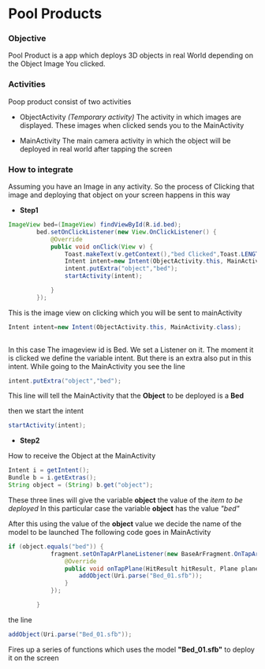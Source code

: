 # Pool Products

### Objective

Pool Product is a app which deploys 3D objects in real World depending on the Object Image You clicked.

### Activities

Poop product consist of two activities

* ObjectActivity _(Temporary activity)_
The activity in which images are displayed. These images when clicked sends you to the MainActivity

* MainActivity
The main camera activity in which the object will be deployed in real world after tapping the screen

### How to integrate 

Assuming you have an Image in any activity. So the process of Clicking that image and deploying that object on your screen happens in this way

* **Step1**

```java
ImageView bed=(ImageView) findViewById(R.id.bed);
        bed.setOnClickListener(new View.OnClickListener() {
            @Override
            public void onClick(View v) {
                Toast.makeText(v.getContext(),"bed Clicked",Toast.LENGTH_SHORT).show();
                Intent intent=new Intent(ObjectActivity.this, MainActivity.class);
                intent.putExtra("object","bed");
                startActivity(intent);

            }
        });
```
This is the image view on clicking which you will be sent to mainActivity
```java
Intent intent=new Intent(ObjectActivity.this, MainActivity.class);
                
```
In this case The imageview id is Bed. We set a Listener on it. The moment it is clicked we define the variable intent. But there is an extra also put in this intent.
While going to the MainActivity you see the line 
```java 
intent.putExtra("object","bed");
```
This line will tell the MainActivity that the **Object** to be deployed is a __Bed__

then we start the intent
```java
startActivity(intent);
```


* **Step2**

How to receive the Object at the MainActivity

```java
Intent i = getIntent();
Bundle b = i.getExtras();
String object = (String) b.get("object");
```

These three lines will give the variable **object** the value of the _item to be deployed_
In this particular case the variable **object** has the value _"bed"_

After this using the value of the **object** value we decide the name of the model to be launched
The following code goes in MainActivity
```java
if (object.equals("bed")) {
            fragment.setOnTapArPlaneListener(new BaseArFragment.OnTapArPlaneListener() {
                @Override
                public void onTapPlane(HitResult hitResult, Plane plane, MotionEvent motionEvent) {
                    addObject(Uri.parse("Bed_01.sfb"));
                }
            });

        }
```

the line
```java
addObject(Uri.parse("Bed_01.sfb"));
```
Fires up a series of functions which uses the model **"Bed_01.sfb"** to deploy it on the screen